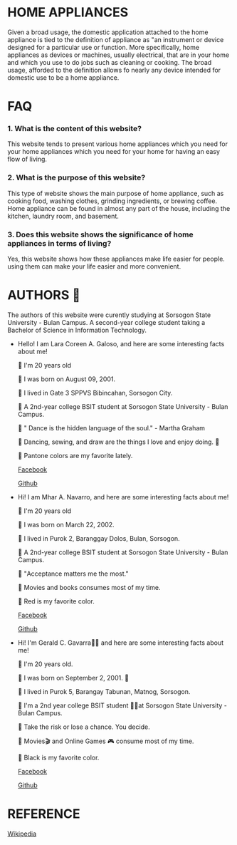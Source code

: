 # HOME APPLIANCES
 
Given a broad usage, the domestic application attached to the home appliance is tied to the definition of appliance as "an instrument or device designed for a particular use or function. More specifically, home appliances as devices or machines, usually electrical, that are in your home and which you use to do jobs such as cleaning or cooking. The broad usage, afforded to the definition allows fo nearly any device intended for domestic use to be a home appliance.


# FAQ

### 1. What is the content of this website? 

This website tends to present various home appliances which you need for your home appliances which you need for your home for having an easy flow of living.

### 2. What is the purpose of this website?

This type of website shows the main purpose of home appliance, such as cooking food, washing clothes, grinding ingredients, or brewing coffee. Home appliance can be found in almost any part of the house, including the kitchen, laundry room, and basement.

### 3. Does this website shows the significance of home appliances in terms of living?

Yes, this website shows how these appliances make life easier for people. using them can make your life easier and  more convenient. 


  
# AUTHORS 📒
The authors of this website were curently studying at Sorsogon State University - Bulan Campus. A second-year college student taking a Bachelor of Science in Information Technology. 


  * Hello! I am Lara Coreen A. Galoso, and here are some interesting facts about me!



       I'm 20 years old

       I was born on August 09, 2001. 

       I lived in Gate 3 SPPVS Bibincahan, Sorsogon City.

       A 2nd-year college BSIT student at Sorsogon State University - Bulan Campus.

       " Dance is the hidden language of the soul." - Martha Graham

       Dancing, sewing, and draw are the things I love and enjoy doing. 💃

       Pantone colors are my favorite lately.
  
      [Facebook](https://web.facebook.com/lc.galoso)
      
      [Github](https://github.com/laragaloso)
            



  
  
  
  
  * Hi! I am Mhar A. Navarro, and here are some interesting facts about me!

       I'm 20 years old

       I was born on March 22, 2002.
      
       I lived in Purok 2, Baranggay Dolos, Bulan, Sorsogon.

       A 2nd-year college BSIT student at Sorsogon State University - Bulan Campus.

       "Acceptance matters me the most."

       Movies and books consumes most of my time.

       Red is my favorite color.

      [Facebook](https://www.facebook.com/profile.php?id=100075392478229)
      
      [Github](https://github.com/mharnavarro22)




  
  
  
  
  
  * Hi! I'm Gerald C. Gavarra👨‍🎓 and here are some interesting facts about me! 

       I'm 20 years old.

       I was born on September 2, 2001. 🎉

       I lived in Purok 5, Barangay Tabunan, Matnog, Sorsogon.

       I'm a 2nd year college BSIT student 👨‍💻at Sorsogon State University - Bulan Campus.

       Take the risk or lose a chance. You decide.

       Movies🎬 and Online Games 🎮 consume most of my time.

       Black is my favorite color.  
        
      [Facebook](https://www.facebook.com/profile.php?id=100006670065294)

      [Github](https://github.com/GeraldGavrra)


# REFERENCE
[Wikipedia](https://en.m.wikipedia.org/wiki/Home_appliance)






